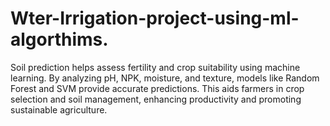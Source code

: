# Wter-Irrigation-project-using-ml-algorthims.
Soil prediction helps assess fertility and crop suitability using machine learning. By analyzing pH, NPK, moisture, and texture, models like Random Forest and SVM provide accurate predictions. This aids farmers in crop selection and soil management, enhancing productivity and promoting sustainable agriculture.
